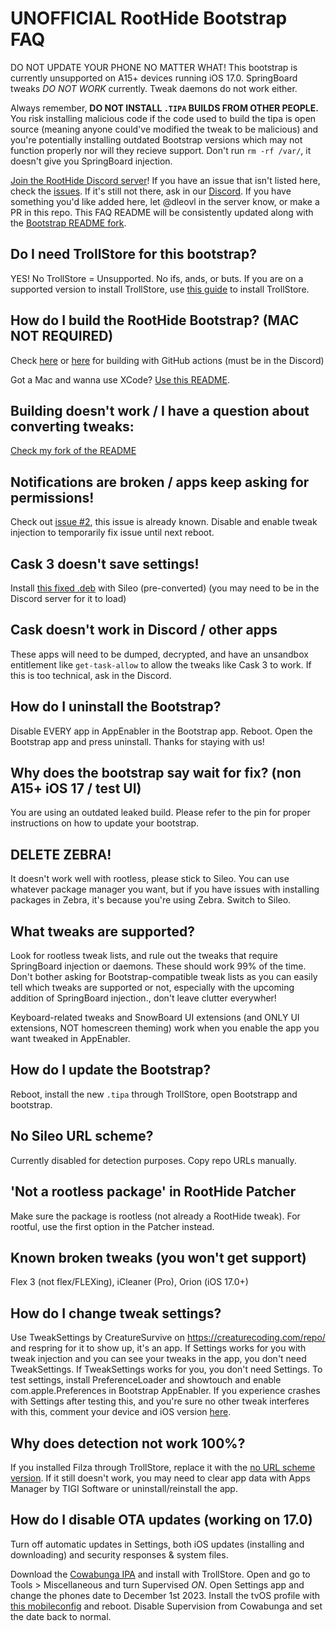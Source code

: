 # **UNOFFICIAL** RootHide Bootstrap FAQ

DO NOT UPDATE YOUR PHONE NO MATTER WHAT!
This bootstrap is currently unsupported on A15+ devices running iOS 17.0.
SpringBoard tweaks *DO NOT WORK* currently. Tweak daemons do not work either.

Always remember, **DO NOT INSTALL `.TIPA` BUILDS FROM OTHER PEOPLE.** You risk installing malicious code if the code used to build the tipa is open source (meaning anyone could've modified the tweak to be malicious) and you're potentially installing outdated Bootstrap versions which may not function properly nor will they recieve support.
Don't run `rm -rf /var/`, it doesn't give you SpringBoard injection.

[Join the RootHide Discord server](https://discord.com/invite/scqCkumAYp)!
If you have an issue that isn't listed here, check the [issues](https://github.com/RootHide/Bootstrap/issues). If it's still not there, ask in our [Discord](https://discord.com/invite/scqCkumAYp). If you have something you'd like added here, let @dleovl in the server know, or make a PR in this repo.
This FAQ README will be consistently updated along with the [Bootstrap README fork](https://github.com/dleovl/Bootstrap/blob/main/README.md).

## Do I need TrollStore for this bootstrap?
YES! No TrollStore = Unsupported. No ifs, ands, or buts.
If you are on a supported version to install TrollStore, use [this guide](https://ios.cfw.guide/installing-trollstore/) to install TrollStore.

## How do I build the RootHide Bootstrap? (MAC NOT REQUIRED)
Check [here](https://discord.com/channels/1130859165942829106/1130859166488076331/1190488974528106607) or [here](https://discord.com/channels/1130859165942829106/1153426136802529280/1190424145327038554) for building with GitHub actions (must be in the Discord)

Got a Mac and wanna use XCode? [Use this README](https://github.com/dleovl/Bootstrap/blob/main/README.md).

## Building doesn't work / I have a question about converting tweaks:
[Check my fork of the README](https://github.com/dleovl/Bootstrap/blob/main/README.md)

## Notifications are broken / apps keep asking for permissions!
Check out [issue #2](https://github.com/RootHide/Bootstrap/issues/2), this issue is already known. Disable and enable tweak injection to temporarily fix issue until next reboot.

## Cask 3 doesn't save settings!
Install [this fixed .deb](https://cdn.discordapp.com/attachments/1153426136802529280/1190903773606973470/com.ryannair05.cask3_1.0.2_iphoneos-arm64e.deb) with Sileo (pre-converted) (you may need to be in the Discord server for it to load)

## Cask doesn't work in Discord / other apps
These apps will need to be dumped, decrypted, and have an unsandbox entitlement like `get-task-allow` to allow the tweaks like Cask 3 to work. If this is too technical, ask in the Discord.

## How do I uninstall the Bootstrap?
Disable EVERY app in AppEnabler in the Bootstrap app. Reboot. Open the Bootstrap app and press uninstall. Thanks for staying with us!

## Why does the bootstrap say wait for fix? (non A15+ iOS 17 / test UI)
You are using an outdated leaked build. Please refer to the pin for proper instructions on how to update your bootstrap.

## DELETE ZEBRA!
It doesn't work well with rootless, please stick to Sileo. You can use whatever package manager you want, but if you have issues with installing packages in Zebra, it's because you're using Zebra. Switch to Sileo.

## What tweaks are supported?
Look for rootless tweak lists, and rule out the tweaks that require SpringBoard injection or daemons. These should work 99% of the time. Don't bother asking for Bootstrap-compatible tweak lists as you can easily tell which tweaks are supported or not, especially with the upcoming addition of SpringBoard injection., don't leave clutter everywher!

Keyboard-related tweaks and SnowBoard UI extensions (and ONLY UI extensions, NOT homescreen theming) work when you enable the app you want tweaked in AppEnabler.

## How do I update the Bootstrap?
Reboot, install the new `.tipa` through TrollStore, open Bootstrapp and bootstrap.

## No Sileo URL scheme?
Currently disabled for detection purposes. Copy repo URLs manually.

## 'Not a rootless package' in RootHide Patcher
Make sure the package is rootless (not already a RootHide tweak). For rootful, use the first option in the Patcher instead.

## Known broken tweaks (you won't get support)
Flex 3 (not flex/FLEXing), iCleaner (Pro), Orion (iOS 17.0+)

## How do I change tweak settings?
Use TweakSettings by CreatureSurvive on https://creaturecoding.com/repo/ and respring for it to show up, it's an app. If Settings works for you with tweak injection and you can see your tweaks in the app, you don't need TweakSettings. If TweakSettings works for you, you don't need Settings. To test settings, install PreferenceLoader and showtouch and enable com.apple.Preferences in Bootstrap AppEnabler. If you experience crashes with Settings after testing this, and you're sure no other tweak interferes with this, comment your device and iOS version [here](https://github.com/RootHide/Bootstrap/issues/37).

## Why does detection not work 100%?
If you installed Filza through TrollStore, replace it with the [no URL scheme version](https://tigisoftware.com/download/Filza_NoURLScheme_4.0.0.ipa). If it still doesn't work, you may need to clear app data with Apps Manager by TIGI Software or uninstall/reinstall the app.

## How do I disable OTA updates (working on 17.0)
Turn off automatic updates in Settings, both iOS updates (installing and downloading) and security responses & system files.

Download the [Cowabunga IPA](https://github.com/leminlimez/Cowabunga/releases/download/v10.3.2/Cowabunga.ipa) and install with TrollStore.
Open and go to Tools > Miscellaneous and turn Supervised *ON*. Open Settings app and change the phones date to December 1st 2023.
Install the tvOS profile with [this mobileconfig](https://betaprofiles.dev/dl/block-ota/BlockOTA_17.mobileconfig) and reboot. Disable Supervision from Cowabunga and set the date back to normal.
